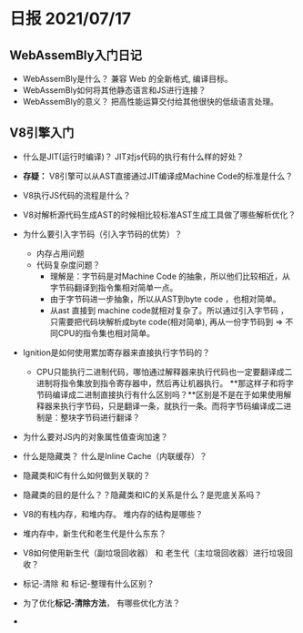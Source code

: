 # 日报 2021/07/17

## WebAssemBly入门日记

- WebAssemBly是什么？ 兼容 Web 的全新格式, 编译目标。
- WebAssemBly如何将其他静态语言和JS进行连接？
- WebAssemBly的意义？ 把高性能运算交付给其他很快的低级语言处理。



## V8引擎入门

- 什么是JIT(运行时编译)？ JIT对js代码的执行有什么样的好处？
- **存疑：** V8引擎可以从AST直接通过JIT编译成Machine Code的标准是什么？
- V8执行JS代码的流程是什么？
- V8对解析源代码生成AST的时候相比较标准AST生成工具做了哪些解析优化？
- 为什么要引入字节码（引入字节码的优势）？
  - 内存占用问题
  - 代码复杂度问题？
    - 理解是：字节码是对Machine Code 的抽象，所以他们比较相近，从字节码翻译到指令集相对简单一点。
    - 由于字节码进一步抽象，所以从AST到byte code ，也相对简单。
    - 从ast 直接到 machine code就相对复杂了。所以通过引入字节码 ，只需要把代码块解析成byte code(相对简单), 再从一份字节码到 => 不同CPU的指令集也相对简单。
- Ignition是如何使用累加寄存器来直接执行字节码的？
  - CPU只能执行二进制代码，哪怕通过解释器来执行代码也一定要翻译成二进制将指令集放到指令寄存器中，然后再让机器执行。
    **那这样子和将字节码编译成二进制直接执行有什么区别吗？**区别是不是在于如果使用解释器来执行字节码，只是翻译一条，就执行一条。而将字节码编译成二进制是：整块字节码进行翻译？



- 为什么要对JS内的对象属性值查询加速？
- 什么是隐藏类？  什么是Inline Cache（内联缓存）？
- 隐藏类和IC有什么如何做到关联的？
- 隐藏类的目的是什么？？隐藏类和IC的关系是什么？是兜底关系吗？



- V8的有栈内存，和堆内存。 堆内存的结构是哪些？
- 堆内存中，新生代和老生代是什么东东？
- V8如何使用新生代（副垃圾回收器） 和 老生代（主垃圾回收器）进行垃圾回收？
- 标记-清除 和 标记-整理有什么区别？
- 为了优化**标记-清除方法**， 有哪些优化方法？
-  


